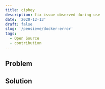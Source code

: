 ```yaml
---
title: ciphey
description: fix issue observed during use
date: '2020-12-13'
draft: false
slug: '/pensieve/docker-error'
tags:
  - Open Source
  - contribution
---
```


## Problem

## Solution
